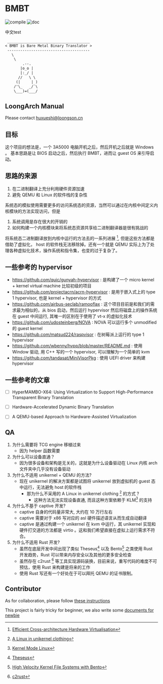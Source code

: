 # BMBT
![compile](https://github.com/martins3/BMBT/actions/workflows/compiler-check.yml/badge.svg?branch=dev)
![doc](https://github.com/martins3/BMBT/actions/workflows/lint-md.yml/badge.svg?branch=dev)

中文test
```txt
 ______________________________________
< BMBT is Bare Metal Binary Translator >
 --------------------------------------
   \
    \
        .--.
       |o_o |
       |:_/ |
      //   \ \
     (|     | )
    /'\_   _/`\
    \___)=(___/
```
## LoongArch Manual
Please contact huxueshi@loongson.cn

## 目标
这个项目的想法是，一个 3A5000 电脑开机之后，然后开机之后就是 Windows 。
基本思路是让 BIOS 启动之后，然后执行 BMBT，进而让 guest OS 来引导启动。

## 思路的来源
1. 在二进制翻译上充分利用硬件资源加速
2. 避免 QEMU 和 Linux 的软件栈的复杂性

系统态的模拟使用需要更多的访问系统态的资源，当然可以通过在内核中间定义内核模块的方法实现访问，但是
1. 系统调用是存在很大的开销的
2. 如何构建一个内核模块来将系统态资源共享给二进制翻译器是很有挑战的

将系统态二进制翻译放到内核中运行的方法去的一系列进展 [^1], 但是这些方法都是借助了虚拟化，
host 的软件栈无法移除掉。还有一个就是 QEMU 实际上为了处理各种虚拟化技术，操作系统和指令集，也变的过于复杂了。

## 一些参考的 hypervisor
- https://github.com/quic/gunyah-hypervisor : 是构建了一个 micro kernel + kernel virtual machine 比较初级的项目
- https://github.com/projectacrn/acrn-hypervisor : 是用于嵌入式上的 type 1 hypervisor, 也是 kernel + hypervisor 的方式
- https://github.com/airbus-seclab/ramooflax : 这个项目目前是和我们的需求最为相似的，从 bios 启动，然后运行 hypervisor 然后将磁盘上的操作系统在 guest 中间运行, 其唯一的区别在于使用了 vt-x 的虚拟化技术
- https://github.com/udosteinberg/NOVA : NOVA 可以运行多个 unmodified 的 guest kernel
- https://github.com/matsud224/raspvisor : 在树莓派上运行的 type 1 hypervisor
- https://github.com/wbenny/hvpp/blob/master/README.md :  使用 Window 驱动, 用 C++ 写的一个 hypervisor, 可以理解为一个简单的 kvm
- https://github.com/tandasat/MiniVisorPkg : 使用 UEFI driver 来构建 hypervisor

## 一些参考的文章
- [ ] HyperMAMBO-X64: Using Virtualization to Support High-Performance Transparent Binary Translation
- [ ] Hardware-Accelerated Dynamic Binary Translation
- [ ] A QEMU-based Approach to Hardware-Assisted Virtualization


## QA
1. 为什么需要将 TCG engine 移植过来
    - 因为 helper 函数需要
2. 为什么可以设备直通？
    - 因为很多设备和架构是无关的，这就是为什么设备驱动在 Linux 内核 arch 文件夹中几乎没有设备驱动
3. 为什么不适用 unikernel + QEMU 的方法?
    - 现在 unikernel 的解决方案都是试图将 unikernel 放到虚拟机的 guest 态中运行，无法避免 host 的软件栈 
      - 那为什么不采用的 A Linux in unikernel clothing [^2] 的方式 ?
          - 这种方法无法实现设备直通, 而且这种方案依赖于 KLM[^3] 的支持
4. 为什么不基于 captive 开发?
    - captive 自身的代码量非常大, 大约在 10 万行左右
    - captive 需要对于 x86 写对应的 asl 硬件描述语言从而生成自动翻译
    - captive 是通过构建一个 unikernel 在 kvm 中运行，其 unikernel 实现和硬件打交道的方法都是 virtio 。这和我们希望直接在虚拟上运行需求不符合。
5. 为什么不适用 Rust 开发?
    - 虽然在底层开发中间出现了类似 Theseus[^5] 以及 Bento[^4] 之类使用 Rust 开发趋势，Rust 可以带来内存安全以及其他的更多安全检查
    - 虽然存在 c2rust [^6] 等工具实现源码装换，目前来说，重写代码的难度不可预估，使用 Rust 来构建是将来的工作
    - 使用 Rust 写还有一个好处在于可以拜托 QEMU 的证书限制。

## Contributor
As for collaboration, please follow [these instructions](./CONTRIBUTING.md)

This project is fairly tricky for beginner, we also write some [documents for newbie](./doc/newbie.md)

[^1]: [Efficient Cross-architecture Hardware Virtualisation](https://era.ed.ac.uk/handle/1842/25377)
[^2]: [A Linux in unikernel clothing](https://dl.acm.org/doi/10.1145/3342195.3387526)
[^3]: [Kernel Mode Linux](http://web.yl.is.s.u-tokyo.ac.jp/~tosh/kml/)
[^4]: [High Velocity Kernel File Systems with Bento](https://www.usenix.org/conference/fast21/presentation/miller)
[^5]: [Theseus](https://github.com/theseus-os/Theseus)
[^6]: [c2rust](https://github.com/immunant/c2rust)

